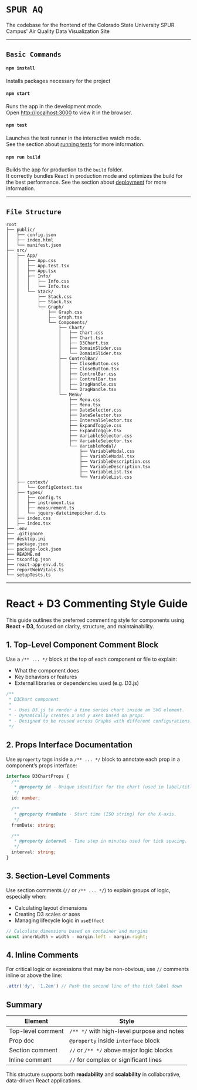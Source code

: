 # `SPUR AQ`
The codebase for the frontend of the Colorado State University SPUR Campus' Air Quality Data Visualization Site

---
## `Basic Commands`
#### `npm install`
Installs packages necessary for the project
#### `npm start`
Runs the app in the development mode.\
Open [http://localhost:3000](http://localhost:3000) to view it in the browser.
#### `npm test`
Launches the test runner in the interactive watch mode.\
See the section about [running tests](https://facebook.github.io/create-react-app/docs/running-tests) for more information.
#### `npm run build`
Builds the app for production to the `build` folder.\
It correctly bundles React in production mode and optimizes the build for the best performance.
See the section about [deployment](https://facebook.github.io/create-react-app/docs/deployment) for more information.

---
## `File Structure`

```
root
├── public/
│   ├── config.json
│   ├── index.html
│   └── manifest.json
├── src/
│   ├── App/
│   │   ├── App.css
│   │   ├── App.test.tsx
│   │   ├── App.tsx
│   │   ├── Info/
│   │   │   ├── Info.css
│   │   │   └── Info.tsx
│   │   └── Stack/
│   │       ├── Stack.css
│   │       ├── Stack.tsx
│   │       └── Graph/
│   │           ├── Graph.css
│   │           ├── Graph.tsx
│   │           └── Components/
│   │               ├── Chart/
│   │               │   ├── Chart.css
│   │               │   ├── Chart.tsx
│   │               │   ├── D3Chart.tsx
│   │               │   ├── DomainSlider.css
│   │               │   └── DomainSlider.tsx
│   │               ├── ControlBar/
│   │               │   ├── CloseButton.css
│   │               │   ├── CloseButton.tsx
│   │               │   ├── ControlBar.css
│   │               │   ├── ControlBar.tsx
│   │               │   ├── DragHandle.css
│   │               │   └── DragHandle.tsx
│   │               └── Menu/
│   │                   ├── Menu.css
│   │                   ├── Menu.tsx
│   │                   ├── DateSelector.css
│   │                   ├── DateSelector.tsx
│   │                   ├── IntervalSelector.tsx
│   │                   ├── ExpandToggle.css
│   │                   ├── ExpandToggle.tsx
│   │                   ├── VariableSelector.css
│   │                   ├── VariableSelector.tsx
│   │                   └── VariableModal/
│   │                       ├── VariableModal.css
│   │                       ├── VariableModal.tsx
│   │                       ├── VariableDescription.css
│   │                       ├── VariableDescription.tsx
│   │                       ├── VariableList.tsx
│   │                       └── VariableList.css
│   ├── context/
│   │   └── ConfigContext.tsx
│   ├── types/
│   │   ├── config.ts
│   │   ├── instrument.tsx
│   │   ├── measurement.ts
│   │   └── jquery-datetimepicker.d.ts
│   ├── index.css
│   ├── index.tsx
├── .env
├── .gitignore
├── desktop.ini
├── package.json
├── package-lock.json
├── README.md
├── tsconfig.json
├── react-app-env.d.ts
├── reportWebVitals.ts
└── setupTests.ts
```

---
# React + D3 Commenting Style Guide

This guide outlines the preferred commenting style for components using **React + D3**, focused on clarity, structure, and maintainability.

## 1. Top-Level Component Comment Block

Use a `/** ... */` block at the top of each component or file to explain:

- What the component does
- Key behaviors or features
- External libraries or dependencies used (e.g. D3.js)

```ts
/**
 * D3Chart component
 *
 * - Uses D3.js to render a time series chart inside an SVG element.
 * - Dynamically creates x and y axes based on props.
 * - Designed to be reused across Graphs with different configurations.
 */
```


## 2. Props Interface Documentation

Use `@property` tags inside a `/** ... */` block to annotate each prop in a component’s props interface:

```ts
interface D3ChartProps {
  /**
   * @property id - Unique identifier for the chart (used in label/title).
   */
  id: number;

  /**
   * @property fromDate - Start time (ISO string) for the X-axis.
   */
  fromDate: string;

  /**
   * @property interval - Time step in minutes used for tick spacing.
   */
  interval: string;
}
```


## 3. Section-Level Comments

Use section comments (`//` or `/** ... */`) to explain groups of logic, especially when:

- Calculating layout dimensions
- Creating D3 scales or axes
- Managing lifecycle logic in `useEffect`

```ts
// Calculate dimensions based on container and margins
const innerWidth = width - margin.left - margin.right;
```


## 4. Inline Comments

For critical logic or expressions that may be non-obvious, use `//` comments inline or above the line:

```ts
.attr('dy', '1.2em') // Push the second line of the tick label down
```


## Summary

| Element            | Style                                       |
|--------------------|---------------------------------------------|
| Top-level comment  | `/** */` with high-level purpose and notes |
| Prop doc           | `@property` inside `interface` block       |
| Section comment    | `//` or `/** */` above major logic blocks  |
| Inline comment     | `//` for complex or significant lines      |

This structure supports both **readability** and **scalability** in collaborative, data-driven React applications.


